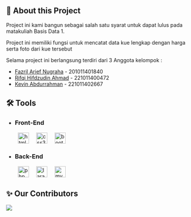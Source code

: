 ## 👋 About this Project

<p>Project ini kami bangun sebagai salah satu syarat untuk dapat lulus pada matakuliah Basis Data 1.</p>
<p>Project ini memiliki fungsi untuk mencatat data kue lengkap dengan harga serta foto dari kue tersebut</p>

<p>Selama project ini berlangsung terdiri dari 3 Anggota kelompok : </p>
<ul>
 <li><a href="https://github.com/fazrilarief">Fazril Arief Nugraha</a> - 201011401840</li>
 <li><a href="https://github.com/KevinAbdurrahman">Rifqi Hifdzudin Ahmad</a> - 221011400472</li>
 <li><a href="https://github.com/KUSHOGAKI">Kevin Abdurrahman</a> - 221011402667</li>
</ul>

## 🛠 Tools
<ul>
  <li><h3>Front-End</h3></li>
</ul>
<div align="left">
  <img width="12" />
  <img width="12" />
  <img src="https://skillicons.dev/icons?i=html" height="30" alt="html5 logo"  />
  <img width="12" />
  <img src="https://skillicons.dev/icons?i=css" height="30" alt="css3 logo"  />
  <img width="12" />
  <img src="https://skillicons.dev/icons?i=tailwindcss" height="30" alt="bootstrap logo"  />
  <img width="12" />
</div>

<ul>
  <li><h3>Back-End</h3></li>
</ul>
<div align="left">
  <img width="12" />
  <img width="12" />
  <img src="https://skillicons.dev/icons?i=php" height="30" alt="php logo"  />
  <img width="12" />
  <img src="https://skillicons.dev/icons?i=laravel" height="30" alt="laravel logo"  />
  <img width="12" />
  <img src="https://skillicons.dev/icons?i=mysql" height="30" alt="mysql logo"  />
  <img width="12" />
</div>



## ✨ Our Contributors
<a href="https://github.com/fazrilarief/tugas-basis-data/graphs/contributors">
  <img src="https://contrib.rocks/image?repo=fazrilarief/tugas-basis-data" />
</a>
